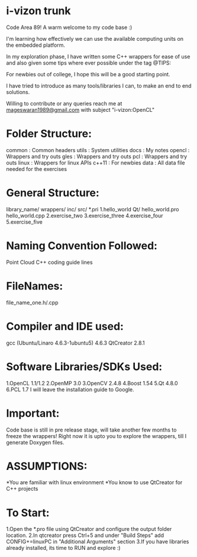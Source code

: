 i-vizon trunk
=============
Code Area 89! 
A warm welcome to my code base :)

I'm learning how effectively we can use the available computing units on the embedded platform.

In my exploration phase, I have written some C++ wrappers for ease of use and also given some 
tips where ever possible under the tag @TIPS:

For newbies out of college, I hope this will be a good starting point.

I have tried to introduce as many tools/libraries I can, to make 
an end to end solutions.

Willing to contribute or any queries
reach me at mageswaran1989@gmail.com with subject "i-vizon:OpenCL"


Folder Structure:
=================
common	:	Common headers
utils	:	System utilities
docs	:	My notes
opencl	:	Wrappers and try outs 
gles	:	Wrappers and try outs
pcl	:	Wrappers and try outs
linux	:	Wrappers for linux APIs
c++11	:	For newbies
data	:	All data file needed for the exercises

General Structure:
==================
library_name/
	wrappers/
		inc/
		src/
		*.pri
	1.hello_world
		Qt/
			hello_world.pro
		hello_world.cpp
	2.exercise_two
	3.exercise_three
	4.exercise_four
	5.exercise_five
	
Naming Convention Followed:
===========================
Point Cloud C++ coding guide lines

FileNames:
==========
file_name_one.h/.cpp

Compiler and IDE used:
======================
gcc (Ubuntu/Linaro 4.6.3-1ubuntu5) 4.6.3
QtCreator 2.8.1

Software Libraries/SDKs Used:
=========================
1.OpenCL 1.1/1.2
2.OpenMP 3.0
3.OpenCV 2.4.8
4.Boost 1.54
5.Qt 4.8.0
6.PCL 1.7
I will leave the installation guide to Google.




Important:
==========
Code base is still in pre release stage, will take another few months to freeze the wrappers!
Right now it is upto you to explore the wrappers, till I generate Doxygen files.

ASSUMPTIONS:
============
*You are familiar with linux environment
*You know to use QtCreator for C++ projects

To Start:
=========
1.Open the *.pro file using QtCreator and configure the output folder location.
2.In qtcreator press Ctrl+5 and under "Build Steps" add CONFIG+=linuxPC in "Additional Arguments" section
3.If you have libraries already installed, its time to RUN and explore :)

